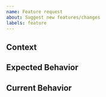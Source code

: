 ```yaml
---
name: Feature request
about: Suggest new features/changes
labels: feature
---
```

<!-- Your feature request may already be reported! -->
<!-- Please search in the [issues](https://github.com/coditory/go-di/issues) before creating a new one. -->

## Context
<!--- What are you trying to accomplish? -->
<!--- Providing context helps us come up with a solution that is most useful in the real world -->

## Expected Behavior
<!--- If you're suggesting a change/improvement, tell us how it should work -->
<!--- Propose a solution -->

## Current Behavior
<!--- If suggesting a change/improvement, explain the difference from the current behavior if it exists -->

